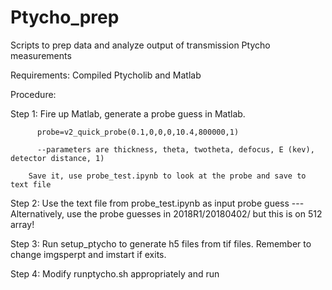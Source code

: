 # Ptycho_prep
Scripts to prep data and analyze output of transmission Ptycho measurements

Requirements: Compiled Ptycholib and Matlab

Procedure:

Step 1: Fire up Matlab, generate a probe guess in Matlab. 

	      probe=v2_quick_probe(0.1,0,0,0,10.4,800000,1)
	      
          --parameters are thickness, theta, twotheta, defocus, E (kev), detector distance, 1)
	  
        Save it, use probe_test.ipynb to look at the probe and save to text file

Step 2: Use the text file from probe_test.ipynb as input probe guess
        ---Alternatively, use the probe guesses in 2018R1/20180402/ but this is on 512 array!

Step 3: Run setup_ptycho to generate h5 files from tif files. 
	      Remember to change imgsperpt and imstart if exits.

Step 4: Modify runptycho.sh appropriately and run

